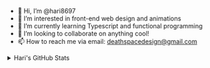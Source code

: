 - 👋 Hi, I’m @hari8697
- 👀 I’m interested in front-end web design and animations
- 🌱 I’m currently learning Typescript and functional programming
- 💞️ I’m looking to collaborate on anything cool!
- 📫 How to reach me via email: deathspacedesign@gmail.com

<details>
  <summary>Hari's GitHub Stats</summary>

  <img align="left" alt="Hari's GitHub Stats" src="https://github-readme-stats.vercel.app/api?username=hari8697&hide=contribs&count_private=true&show_icons=true&hide_border=false&theme=midnight-purple&title_color=5F2EEA&icon_color=5F2EEA&border_color=5F2EEA&bg_color=0E0C10" />

</details>

<!---
hari8697/hari8697 is a ✨ special ✨ repository because its `README.md` (this file) appears on your GitHub profile.
You can click the Preview link to take a look at your changes.
--->
